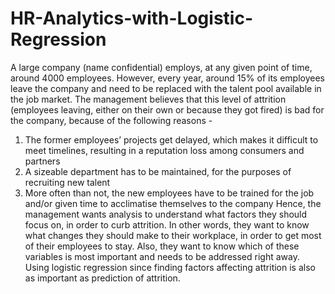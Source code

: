 # HR-Analytics-with-Logistic-Regression

A large company (name confidential) employs, at any given point of time, around 4000 employees.
However, every year, around 15% of its employees leave the company and need to be replaced with
the talent pool available in the job market.
The management believes that this level of attrition (employees leaving, either on their own or because they got fired)
is bad for the company, because of the following reasons -
1.	The former employees’ projects get delayed, which makes it difficult to meet timelines, resulting in a reputation loss among consumers and partners
2.	A sizeable department has to be maintained, for the purposes of recruiting new talent
3.	More often than not, the new employees have to be trained for the job and/or given time to acclimatise themselves to the company
Hence, the management wants analysis to understand what factors they should focus on, in order to curb attrition.
In other words, they want to know what changes they should make to their workplace, in order to get most of their employees to stay.
Also, they want to know which of these variables is most important and needs to be addressed right away.
Using logistic regression since finding factors affecting attrition is also as important as prediction of attrition.

